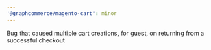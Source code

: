```yaml
---
'@graphcommerce/magento-cart': minor
---
```


Bug that caused multiple cart creations, for guest, on returning from a successful checkout
